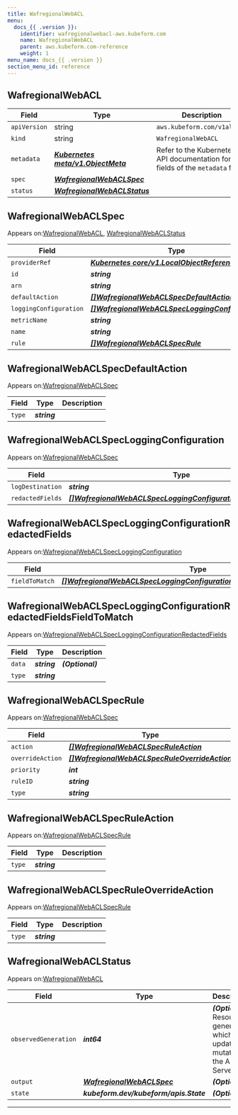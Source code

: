 ```yaml
---
title: WafregionalWebACL
menu:
  docs_{{ .version }}:
    identifier: wafregionalwebacl-aws.kubeform.com
    name: WafregionalWebACL
    parent: aws.kubeform.com-reference
    weight: 1
menu_name: docs_{{ .version }}
section_menu_id: reference
---
```


## WafregionalWebACL
| Field | Type | Description |
| ------ | ----- | ----------- |
| `apiVersion` | string | `aws.kubeform.com/v1alpha1` |
|    `kind` | string | `WafregionalWebACL` |
| `metadata` | ***[Kubernetes meta/v1.ObjectMeta](https://kubernetes.io/docs/reference/generated/kubernetes-api/v1.13/#objectmeta-v1-meta)***|Refer to the Kubernetes API documentation for the fields of the `metadata` field.|
| `spec` | ***[WafregionalWebACLSpec](#wafregionalwebaclspec)***||
| `status` | ***[WafregionalWebACLStatus](#wafregionalwebaclstatus)***||
## WafregionalWebACLSpec

Appears on:[WafregionalWebACL](#wafregionalwebacl), [WafregionalWebACLStatus](#wafregionalwebaclstatus)

| Field | Type | Description |
| ------ | ----- | ----------- |
| `providerRef` | ***[Kubernetes core/v1.LocalObjectReference](https://kubernetes.io/docs/reference/generated/kubernetes-api/v1.13/#localobjectreference-v1-core)***||
| `id` | ***string***||
| `arn` | ***string***| ***(Optional)*** |
| `defaultAction` | ***[[]WafregionalWebACLSpecDefaultAction](#wafregionalwebaclspecdefaultaction)***||
| `loggingConfiguration` | ***[[]WafregionalWebACLSpecLoggingConfiguration](#wafregionalwebaclspecloggingconfiguration)***| ***(Optional)*** |
| `metricName` | ***string***||
| `name` | ***string***||
| `rule` | ***[[]WafregionalWebACLSpecRule](#wafregionalwebaclspecrule)***| ***(Optional)*** |
## WafregionalWebACLSpecDefaultAction

Appears on:[WafregionalWebACLSpec](#wafregionalwebaclspec)

| Field | Type | Description |
| ------ | ----- | ----------- |
| `type` | ***string***||
## WafregionalWebACLSpecLoggingConfiguration

Appears on:[WafregionalWebACLSpec](#wafregionalwebaclspec)

| Field | Type | Description |
| ------ | ----- | ----------- |
| `logDestination` | ***string***||
| `redactedFields` | ***[[]WafregionalWebACLSpecLoggingConfigurationRedactedFields](#wafregionalwebaclspecloggingconfigurationredactedfields)***| ***(Optional)*** |
## WafregionalWebACLSpecLoggingConfigurationRedactedFields

Appears on:[WafregionalWebACLSpecLoggingConfiguration](#wafregionalwebaclspecloggingconfiguration)

| Field | Type | Description |
| ------ | ----- | ----------- |
| `fieldToMatch` | ***[[]WafregionalWebACLSpecLoggingConfigurationRedactedFieldsFieldToMatch](#wafregionalwebaclspecloggingconfigurationredactedfieldsfieldtomatch)***||
## WafregionalWebACLSpecLoggingConfigurationRedactedFieldsFieldToMatch

Appears on:[WafregionalWebACLSpecLoggingConfigurationRedactedFields](#wafregionalwebaclspecloggingconfigurationredactedfields)

| Field | Type | Description |
| ------ | ----- | ----------- |
| `data` | ***string***| ***(Optional)*** |
| `type` | ***string***||
## WafregionalWebACLSpecRule

Appears on:[WafregionalWebACLSpec](#wafregionalwebaclspec)

| Field | Type | Description |
| ------ | ----- | ----------- |
| `action` | ***[[]WafregionalWebACLSpecRuleAction](#wafregionalwebaclspecruleaction)***| ***(Optional)*** |
| `overrideAction` | ***[[]WafregionalWebACLSpecRuleOverrideAction](#wafregionalwebaclspecruleoverrideaction)***| ***(Optional)*** |
| `priority` | ***int***||
| `ruleID` | ***string***||
| `type` | ***string***| ***(Optional)*** |
## WafregionalWebACLSpecRuleAction

Appears on:[WafregionalWebACLSpecRule](#wafregionalwebaclspecrule)

| Field | Type | Description |
| ------ | ----- | ----------- |
| `type` | ***string***||
## WafregionalWebACLSpecRuleOverrideAction

Appears on:[WafregionalWebACLSpecRule](#wafregionalwebaclspecrule)

| Field | Type | Description |
| ------ | ----- | ----------- |
| `type` | ***string***||
## WafregionalWebACLStatus

Appears on:[WafregionalWebACL](#wafregionalwebacl)

| Field | Type | Description |
| ------ | ----- | ----------- |
| `observedGeneration` | ***int64***| ***(Optional)*** Resource generation, which is updated on mutation by the API Server.|
| `output` | ***[WafregionalWebACLSpec](#wafregionalwebaclspec)***| ***(Optional)*** |
| `state` | ***kubeform.dev/kubeform/apis.State***| ***(Optional)*** |
---
